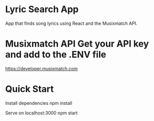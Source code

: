 # Lyric Search App
 App that finds song lyrics using React and the Musixmatch API.


# Musixmatch API Get your API key and add to the .ENV file

https://developer.musixmatch.com

# Quick Start

 Install dependencies
npm install

 Serve on localhost:3000
npm start
